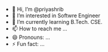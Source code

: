 - 👋 Hi, I’m @priyashrib
- 👀 I’m interested in Softwre Engineer
- 🌱 I’m currently learning B.Tech. CSE.
- 📫 How to reach me ...
- 😄 Pronouns: ...
- ⚡ Fun fact: ...

<!---
priyashrib/priyashrib is a ✨ special ✨ repository because its `README.md` (this file) appears on your GitHub profile.
You can click the Preview link to take a look at your changes.
--->
